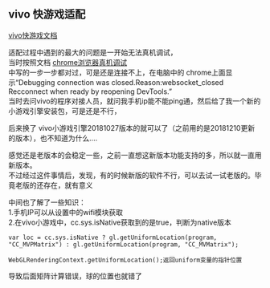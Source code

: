 ## vivo 快游戏适配

[vivo快游戏文档](https://jerrymoon.github.io/)  

适配过程中遇到的最大的问题是一开始无法真机调试，  
当时按照文档  [chrome浏览器真机调试](http://minigame.vivo.com.cn/documents/lesson/debug.html#chrome%E6%B5%8F%E8%A7%88%E5%99%A8%E7%9C%9F%E6%9C%BA%E8%B0%83%E8%AF%95)  
中写的一步一步都对过，可是还是连接不上，在电脑中的 chrome上面显示“Debugging connection was closed.Reason:websocket_closed Recconnect when ready by reopening DevTools.”  
当时去问vivo的程序对接人员，就问我手机ip能不能ping通，然后给了我一个新的小游戏引擎安装包，可是还是不行，  

后来换了 vivo小游戏引擎20181027版本的就可以了（之前用的是20181210更新的版本），也不知道为什么....  

感觉还是老版本的会稳定一些，之前一直想这新版本功能支持的多，所以就一直用新版本。  
不过经过这件事情后，发现，有的时候新版的软件不行，可以去试一试老版的。毕竟老版的还存在，就有意义  

中间也了解了一些知识：  
1.手机IP可以从设置中的wifi模块获取  
2.在vivo小游戏中，cc.sys.isNative获取到的是true，判断为native版本  

    var loc = cc.sys.isNative ? gl.getUniformLocation(program, "CC_MVPMatrix") : gl.getUniformLocation(program, "CC_MVMatrix");

    WebGLRenderingContext.getUniformLocation();返回uniform变量的指针位置

导致后面矩阵计算错误，球的位置也就错了
